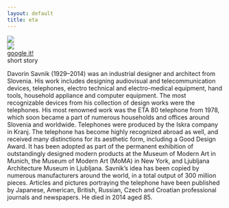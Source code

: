 ```yaml
---
layout: default
title: eta
---
```


<section >
	<img class="kiosk" src="{{ site.baseurl }}/assets/images/backgrounds/ikone/eta_blue_blur.jpg">
	<div class="icons-presentation">
		<div class="icons-about">	
			<img class="animated fadeInLeft" src="{{ site.baseurl }}/assets/images/svg-thin/eta-w.svg" >
				<a href="https://www.google.si/search?q=eta+davorin+savnik&es_sm=93&biw=1301&bih=579&source=lnms&tbm=isch&sa=X&ei=oWFGVKi-HIu6ygOe8oGoBQ&ved=0CAYQ_AUoAQ">
					<div class="btn animated fadeInUp">google it!</div>
				</a>
		</div>
		<div class="text animated slideInDown">
			<div class="btn">short story</div>
			<p>Davorin Savnik (1929–2014) was an industrial designer and architect from Slovenia.
			His work includes designing audiovisual and telecommunication devices, telephones, electro technical and electro-medical equipment, hand tools, household appliance and computer equipment. 
			The most recognizable devices from his collection of design works were the telephones. His most renowned work was the ETA 80 telephone from 1978, which soon became a part of numerous households and offices around Slovenia and worldwide. Telephones were produced by the Iskra company in Kranj. The telephone has become highly recognized abroad as well, and received many distinctions for its aesthetic form, including a Good Design Award. It has been adopted as part of the permanent exhibition of outstandingly designed modern products at the Museum of Modern Art in Munich, the Museum of Modern Art (MoMA) in New York, and Ljubljana Architecture Museum in Ljubljana.
			Savnik’s idea has been copied by numerous manufacturers around the world, in a total output of 300 million pieces. Articles and pictures portraying the telephone have been published by Japanese, American, British, Russian, Czech and Croatian professional journals and newspapers. He died in 2014 aged 85.</p>
		</div>
	</div>
</section>